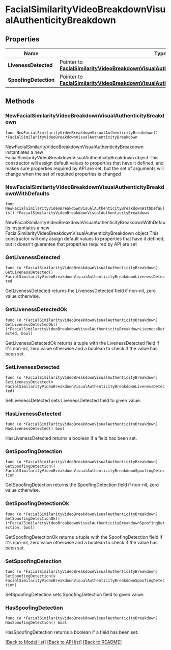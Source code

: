# FacialSimilarityVideoBreakdownVisualAuthenticityBreakdown

## Properties

Name | Type | Description | Notes
------------ | ------------- | ------------- | -------------
**LivenessDetected** | Pointer to [**FacialSimilarityVideoBreakdownVisualAuthenticityBreakdownLivenessDetected**](FacialSimilarityVideoBreakdownVisualAuthenticityBreakdownLivenessDetected.md) |  | [optional] 
**SpoofingDetection** | Pointer to [**FacialSimilarityVideoBreakdownVisualAuthenticityBreakdownSpoofingDetection**](FacialSimilarityVideoBreakdownVisualAuthenticityBreakdownSpoofingDetection.md) |  | [optional] 

## Methods

### NewFacialSimilarityVideoBreakdownVisualAuthenticityBreakdown

`func NewFacialSimilarityVideoBreakdownVisualAuthenticityBreakdown() *FacialSimilarityVideoBreakdownVisualAuthenticityBreakdown`

NewFacialSimilarityVideoBreakdownVisualAuthenticityBreakdown instantiates a new FacialSimilarityVideoBreakdownVisualAuthenticityBreakdown object
This constructor will assign default values to properties that have it defined,
and makes sure properties required by API are set, but the set of arguments
will change when the set of required properties is changed

### NewFacialSimilarityVideoBreakdownVisualAuthenticityBreakdownWithDefaults

`func NewFacialSimilarityVideoBreakdownVisualAuthenticityBreakdownWithDefaults() *FacialSimilarityVideoBreakdownVisualAuthenticityBreakdown`

NewFacialSimilarityVideoBreakdownVisualAuthenticityBreakdownWithDefaults instantiates a new FacialSimilarityVideoBreakdownVisualAuthenticityBreakdown object
This constructor will only assign default values to properties that have it defined,
but it doesn't guarantee that properties required by API are set

### GetLivenessDetected

`func (o *FacialSimilarityVideoBreakdownVisualAuthenticityBreakdown) GetLivenessDetected() FacialSimilarityVideoBreakdownVisualAuthenticityBreakdownLivenessDetected`

GetLivenessDetected returns the LivenessDetected field if non-nil, zero value otherwise.

### GetLivenessDetectedOk

`func (o *FacialSimilarityVideoBreakdownVisualAuthenticityBreakdown) GetLivenessDetectedOk() (*FacialSimilarityVideoBreakdownVisualAuthenticityBreakdownLivenessDetected, bool)`

GetLivenessDetectedOk returns a tuple with the LivenessDetected field if it's non-nil, zero value otherwise
and a boolean to check if the value has been set.

### SetLivenessDetected

`func (o *FacialSimilarityVideoBreakdownVisualAuthenticityBreakdown) SetLivenessDetected(v FacialSimilarityVideoBreakdownVisualAuthenticityBreakdownLivenessDetected)`

SetLivenessDetected sets LivenessDetected field to given value.

### HasLivenessDetected

`func (o *FacialSimilarityVideoBreakdownVisualAuthenticityBreakdown) HasLivenessDetected() bool`

HasLivenessDetected returns a boolean if a field has been set.

### GetSpoofingDetection

`func (o *FacialSimilarityVideoBreakdownVisualAuthenticityBreakdown) GetSpoofingDetection() FacialSimilarityVideoBreakdownVisualAuthenticityBreakdownSpoofingDetection`

GetSpoofingDetection returns the SpoofingDetection field if non-nil, zero value otherwise.

### GetSpoofingDetectionOk

`func (o *FacialSimilarityVideoBreakdownVisualAuthenticityBreakdown) GetSpoofingDetectionOk() (*FacialSimilarityVideoBreakdownVisualAuthenticityBreakdownSpoofingDetection, bool)`

GetSpoofingDetectionOk returns a tuple with the SpoofingDetection field if it's non-nil, zero value otherwise
and a boolean to check if the value has been set.

### SetSpoofingDetection

`func (o *FacialSimilarityVideoBreakdownVisualAuthenticityBreakdown) SetSpoofingDetection(v FacialSimilarityVideoBreakdownVisualAuthenticityBreakdownSpoofingDetection)`

SetSpoofingDetection sets SpoofingDetection field to given value.

### HasSpoofingDetection

`func (o *FacialSimilarityVideoBreakdownVisualAuthenticityBreakdown) HasSpoofingDetection() bool`

HasSpoofingDetection returns a boolean if a field has been set.


[[Back to Model list]](../README.md#documentation-for-models) [[Back to API list]](../README.md#documentation-for-api-endpoints) [[Back to README]](../README.md)


